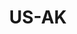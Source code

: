 ---
post_id:    2021-US-AK
title:      US-AK
images:
  - ext:    00.jpg
    width:  2400
    height: 3000
    meta:   Mendenhall Glacier, AK
---
